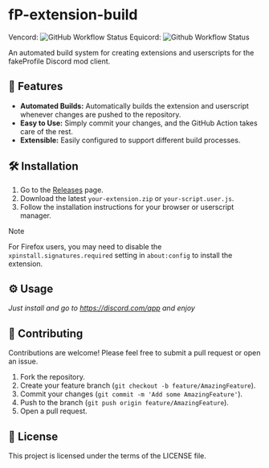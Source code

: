 # fP-extension-build

Vencord: ![GitHub Workflow Status](https://img.shields.io/github/actions/workflow/status/TheLumiDevs/fP-extension-build/vencord-auto-build.yml?branch=main)
Equicord: ![Github Workflow Status](https://img.shields.io/github/actions/workflow/status/TheLumiDevs/fP-extension-build/equicord-auto-build.yml?branch=main)

An automated build system for creating extensions and userscripts for the fakeProfile Discord mod client.

## 🚀 Features

*   **Automated Builds:** Automatically builds the extension and userscript whenever changes are pushed to the repository.
*   **Easy to Use:** Simply commit your changes, and the GitHub Action takes care of the rest.
*   **Extensible:** Easily configured to support different build processes.

## 🛠️ Installation

1.  Go to the [Releases](https://github.com/your-username/your-repo/releases) page.
2.  Download the latest `your-extension.zip` or `your-script.user.js`.
3.  Follow the installation instructions for your browser or userscript manager.

> [!NOTE]
> For Firefox users, you may need to disable the `xpinstall.signatures.required` setting in `about:config` to install the extension.

## ⚙️ Usage

*Just install and go to https://discord.com/app and enjoy*

## 🤝 Contributing

Contributions are welcome! Please feel free to submit a pull request or open an issue.

1.  Fork the repository.
2.  Create your feature branch (`git checkout -b feature/AmazingFeature`).
3.  Commit your changes (`git commit -m 'Add some AmazingFeature'`).
4.  Push to the branch (`git push origin feature/AmazingFeature`).
5.  Open a pull request.

## 📄 License

This project is licensed under the terms of the LICENSE file.
